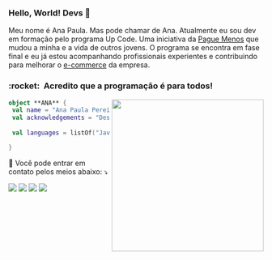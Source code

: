 ### Hello, World! Devs 👋

Meu nome é Ana Paula. Mas pode chamar de Ana. Atualmente eu sou dev em formação pelo programa Up Code. 
Uma iniciativa da [Pague Menos](https://institucional.paguemenos.com.br/) que mudou a minha e a vida de outros jovens. O programa se encontra em fase
final e eu já estou acompanhando profissionais experientes e contribuindo para melhorar o [e-commerce](https://www.paguemenos.com.br/) da empresa.

<h3>:rocket: &nbsp;Acredito que a programação é para todos!</h3>

<img align="right" width="300" src="https://i2.wp.com/allhtaccess.info/wp-content/uploads/2018/03/programming.gif?fit=1281%2C716&ssl=1" />

```kotlin
object **ANA** {
 val name = "Ana Paula Pereira Silva"
 val acknowledgements = "Desenvolvimento Web"
 
 val languages = listOf("JavaScript", "React", "C#") 

}
```

<p align="left">
  💌 Você pode entrar em contato pelos meios abaixo: ⤵️
</p>

<p align="left">
  <a href="mailto:anapauladevx@gmail.com" alt="Gmail">
  <img src="https://img.shields.io/badge/-Gmail-FF0000?style=flat-square&labelColor=FF0000&logo=gmail&logoColor=white&link=mailto:anapauladevx@gmail.com" /></a>

  <a href="https://www.linkedin.com/in/anapaulax/" alt="Linkedin">
  <img src="https://img.shields.io/badge/-Linkedin-0e76a8?style=flat-square&logo=Linkedin&logoColor=white&link=https://www.linkedin.com/in/anapaulax/" /></a>

  <a href="https://api.whatsapp.com/send?phone=5585996848455&text=Olá! Tudo bem?" alt="WhatsApp">
  <img src="https://img.shields.io/badge/-WhatsApp-25d366?style=flat-square&labelColor=25d366&logo=whatsapp&logoColor=white&link=https://api.whatsapp.com/send?phone=5585996848455&text=Olá! Tudo bem?"/></a>

  <a href="https://www.instagram.com/anapx_51/" alt="Instagram">
  <img src="https://img.shields.io/badge/-Instagram-DF0174?style=flat-square&labelColor=DF0174&logo=instagram&logoColor=white&link=https://www.instagram.com/anapx_51/"/></a>
</p>  


